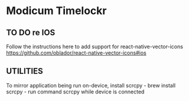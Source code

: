 # Modicum Timelockr

## TO DO re IOS
Follow the instructions here to add support for react-native-vector-icons
    https://github.com/oblador/react-native-vector-icons#ios

## UTILITIES

To mirror application being run on-device, install scrcpy
    - brew install scrcpy
    - run command scrcpy while device is connected
